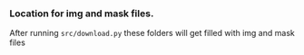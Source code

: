 ### Location for img and mask files.

After running `src/download.py` these folders will get filled with img and mask files